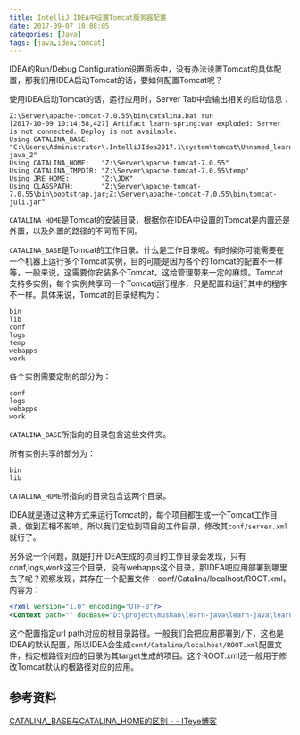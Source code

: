 ```yaml
---
title: IntelliJ IDEA中设置Tomcat服务器配置
date: 2017-09-07 10:08:05
categories: [Java]
tags: [java,idea,tomcat]
---
```


IDEA的Run/Debug Configuration设置面板中，没有办法设置Tomcat的具体配置，那我们用IDEA启动Tomcat的话，要如何配置Tomcat呢？

<!-- more -->

使用IDEA启动Tomcat的话，运行应用时，Server Tab中会输出相关的启动信息：

```
Z:\Server\apache-tomcat-7.0.55\bin\catalina.bat run
[2017-10-09 10:14:58,427] Artifact learn-spring:war exploded: Server is not connected. Deploy is not available.
Using CATALINA_BASE:   "C:\Users\Administrator\.IntelliJIdea2017.1\system\tomcat\Unnamed_learn-java_2"
Using CATALINA_HOME:   "Z:\Server\apache-tomcat-7.0.55"
Using CATALINA_TMPDIR: "Z:\Server\apache-tomcat-7.0.55\temp"
Using JRE_HOME:        "Z:\JDK"
Using CLASSPATH:       "Z:\Server\apache-tomcat-7.0.55\bin\bootstrap.jar;Z:\Server\apache-tomcat-7.0.55\bin\tomcat-juli.jar"
```

`CATALINA_HOME`是Tomcat的安装目录，根据你在IDEA中设置的Tomcat是内置还是外置，以及外置的路径的不同而不同。

`CATALINA_BASE`是Tomcat的工作目录。什么是工作目录呢。有时候你可能需要在一个机器上运行多个Tomcat实例，目的可能是因为各个的Tomcat的配置不一样等，一般来说，这需要你安装多个Tomcat，这给管理带来一定的麻烦。Tomcat支持多实例，每个实例共享同一个Tomcat运行程序，只是配置和运行其中的程序不一样。具体来说，Tomcat的目录结构为：

```
bin
lib
conf
logs
temp
webapps
work
```

各个实例需要定制的部分为：

```
conf
logs
webapps
work
```

`CATALINA_BASE`所指向的目录包含这些文件夹。

所有实例共享的部分为：

```
bin
lib
```

`CATALINA_HOME`所指向的目录包含这两个目录。

IDEA就是通过这种方式来运行Tomcat的，每个项目都生成一个Tomcat工作目录，做到互相不影响，所以我们定位到项目的工作目录，修改其`conf/server.xml`就行了。


另外说一个问题，就是打开IDEA生成的项目的工作目录会发现，只有conf,logs,work这三个目录，没有webapps这个目录，那IDEA吧应用部署到哪里去了呢？观察发现，其存在一个配置文件：conf/Catalina/localhost/ROOT.xml，内容为：

```xml
<?xml version="1.0" encoding="UTF-8"?>
<Context path="" docBase="D:\project\mushan\learn-java\learn-java\learn-spring\target\learn-spring" />
```

这个配置指定url path对应的根目录路径。一般我们会把应用部署到`/`下，这也是IDEA的默认配置，所以IDEA会生成`conf/Catalina/localhost/ROOT.xml`配置文件，指定根路径对应的目录为其target生成的项目。这个ROOT.xml还一般用于修改Tomcat默认的根路径对应的应用。

## 参考资料
[CATALINA_BASE与CATALINA_HOME的区别 - - ITeye博客](http://yuri-liuyu.iteye.com/blog/960964)